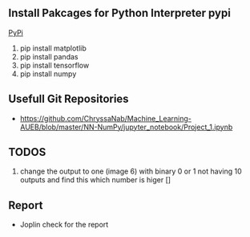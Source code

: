 ## Install Pakcages for Python Interpreter pypi
[PyPi](https://pypi.org/)
1. pip install matplotlib
2. pip install pandas
3. pip install tensorflow
4. pip install numpy

## Usefull Git Repositories
* https://github.com/ChryssaNab/Machine_Learning-AUEB/blob/master/NN-NumPy/jupyter_notebook/Project_1.ipynb

## TODOS
1. change the output to one (image 6) with binary 0 or 1 not having 10 outputs and find this which number is higer []

## Report
* Joplin check for the report